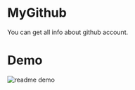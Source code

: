 # MyGithub
You can get all info about github account.

# Demo
![readme demo](https://user-images.githubusercontent.com/54389203/95464194-92931800-0971-11eb-9302-04cfd8125780.gif)
